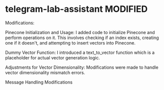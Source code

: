 # telegram-lab-assistant MODIFIED

Modifications: 

Pinecone Initialization and Usage:
I added code to initialize Pinecone and perform operations on it. This involves checking if an index exists, creating one if it doesn't, and attempting to insert vectors into Pinecone.

Dummy Vector Function:
I introduced a text_to_vector function which is a placeholder for actual vector generation logic.

Adjustments for Vector Dimensionality:
Modifications were made to handle vector dimensionality mismatch errors.

Message Handling Modifications

